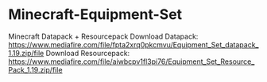 # Minecraft-Equipment-Set
Minecraft Datapack + Resourcepack 
Download Datapack: https://www.mediafire.com/file/fpta2xrq0pkcmvu/Equipment_Set_datapack_1.19.zip/file
Download Resourcepack: https://www.mediafire.com/file/aiwbcpv1fl3pi76/Equipment_Set_Resource_Pack_1.19.zip/file
